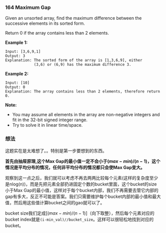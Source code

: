 ### 164 Maximum Gap

Given an unsorted array, find the maximum difference between the successive elements in its sorted form.

Return 0 if the array contains less than 2 elements.

**Example 1:**

```
Input: [3,6,9,1]
Output: 3
Explanation: The sorted form of the array is [1,3,6,9], either
             (3,6) or (6,9) has the maximum difference 3.
```

**Example 2:**

```
Input: [10]
Output: 0
Explanation: The array contains less than 2 elements, therefore return 0.
```

**Note:**

- You may assume all elements in the array are non-negative integers and fit in the 32-bit signed integer range.
- Try to solve it in linear time/space.

### 想法

这题实在是太难想了。。特别是第一步要想到的东西。

**首先由抽屉原理,这个Max Gap的最小值一定不会小于$(max - min)/(n-1)$，这个情况是平均分布的情况，任何非平均分布的情况都只会使Max Gap变大。**

观察到这一点之后，我们就可以考虑不再去两两比较每个元素(这样的复杂度至少是nlog(n))，而是先把元素全部扔进固定个数的bucket里面，这个bucket的size小于Max Gap的最小值，这样对于每个bucket内部，我们不再需要去管它内部的gap有多大，反正不可能是答案。我们只需要维护每个bucket内部的最小值和最大值，然后用这些值计算bucket之间的gao就可以了。

bucket size我们定成$[(max - min)/(n-1)]$（向下取整），然后每个元素对应的bucket index就是`(i-min_val)//bucket_size​`。这样可以很轻松地找到对应的bucket。

